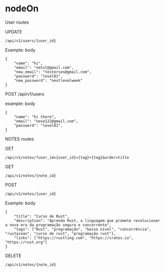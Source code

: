 # nodeOn
User routes

UPDATE
```
/api/v1/users/{user_id}
```

Example: 
body 
```
{
	"name": "hi",
	"email": "netxl@gmail.com",
	"new_email": "testerses@gmail.com",
	"password": "level81",
	"new_password": "nextlevelweek"
}
```

POST
/api/v1/users

example:
body
```
{
	"name": "hi there",
	"email": "neve122@gmail.com",
	"password": "level81",
}
```





NOTES routes

GET
```
/api/v1/notes/?user_id={user_id}={tag}+{tag}&order=title
```
GET
```
/api/v1/notes/{note_id}
```
POST
```
/api/v1/notes/{user_id}
```
Example:
body
```
{
	"title": "Curso de Rust",
	"description": "Aprenda Rust, a linguagem que promete revolucionar a nova era da programação segura e concorrente",
	"tags": ["Rust", "programação", "baixo nível", "concorrência", "rustacean", "curso de rust", "programação rust"],
	"links": ["https://rustling.com", "https://crates.io", "https://rust.org"]
}
```
DELETE
```
/api/v1/notes/{note_id}
```

